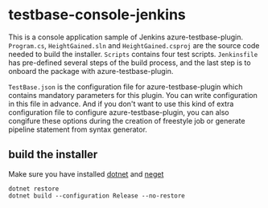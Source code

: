 # testbase-console-jenkins

This is a console application sample of Jenkins azure-testbase-plugin. `Program.cs`, `HeightGained.sln` and `HeightGained.csproj` are the source code needed to build the installer. `Scripts` contains four test scripts. `Jenkinsfile` has pre-defined several steps of the build process, and the last step is to onboard the package with azure-testbase-plugin.

`TestBase.json` is the configuration file for azure-testbase-plugin which contains mandatory parameters for this plugin. You can write configuration in this file in advance. And if you don't want to use this kind of extra configuration file to configure azure-testbase-plugin, you can also congifure these options during the creation of freestyle job or generate pipeline statement from syntax generator.

## build the installer

Make sure you have installed [dotnet](https://www.nuget.org/downloads) and [neget](https://www.nuget.org/downloads)

```shell
dotnet restore
dotnet build --configuration Release --no-restore
```